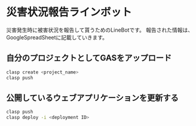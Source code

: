 # 災害状況報告ラインボット
災害発生時に被害状況を報告して貰うためのLineBotです。
報告された情報は、GoogleSpreadSheetに記載していきます。

## 自分のプロジェクトとしてGASをアップロード
```sh
clasp create <project_name>
clasp push
```

## 公開しているウェブアプリケーションを更新する
```sh
clasp push
clasp deploy -i <deployment ID>
```
